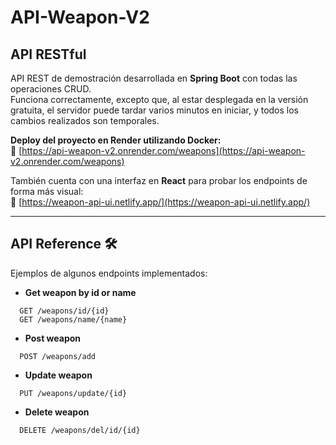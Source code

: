 # API-Weapon-V2

## API RESTful

API REST de demostración desarrollada en **Spring Boot** con todas las operaciones CRUD.  
Funciona correctamente, excepto que, al estar desplegada en la versión gratuita, el servidor puede tardar varios minutos en iniciar, y todos los cambios realizados son temporales.

**Deploy del proyecto en Render utilizando Docker:**  
🔗 [https://api-weapon-v2.onrender.com/weapons](https://api-weapon-v2.onrender.com/weapons)

También cuenta con una interfaz en **React** para probar los endpoints de forma más visual:  
🔗 [https://weapon-api-ui.netlify.app/](https://weapon-api-ui.netlify.app/)

---

## API Reference 🛠
Ejemplos de algunos endpoints implementados:

- **Get weapon by id or name**

```http
  GET /weapons/id/{id}
  GET /weapons/name/{name}
```


- **Post weapon**

```http
  POST /weapons/add
```

- **Update weapon**

```http
  PUT /weapons/update/{id}
```

- **Delete weapon**

```http
  DELETE /weapons/del/id/{id}
```


